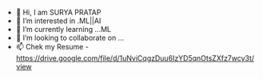 - 👋 Hi, I  am SURYA PRATAP
- 👀 I’m interested in .ML||AI
- 🌱 I’m currently learning ...ML
- 💞️ I’m looking to collaborate on ...
- 📫 Chek my Resume - https://drive.google.com/file/d/1uNviCqgzDuu6IzYD5qnOtsZXfz7wcy3t/view

<!---
suryapratap1051/suryapratap1051 is a ✨ special ✨ repository because its `README.md` (this file) appears on your GitHub profile.
You can click the Preview link to take a look at your changes.
--->
